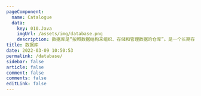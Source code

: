 ```yaml
---
pageComponent:
  name: Catalogue
  data:
    key: 010.Java
    imgUrl: /assets/img/database.png
    description: 数据库是“按照数据结构来组织、存储和管理数据的仓库”。是一个长期存储在计算机内的、有组织的、可共享的、统一管理的大量数据的集合。
title: 数据库
date: 2022-03-09 10:50:53
permalink: /database/
sidebar: false
article: false
comment: false
comments: false
editLink: false
---
```


